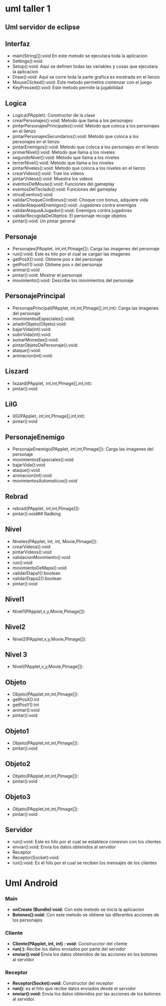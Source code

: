 # uml taller 1
## Uml servidor de eclipse
## Interfaz
- main(String[]):void En este metodo se ejecutara toda la aplicacion
- Settings():void
- Setup():void: Aqui se definen todas las variables y cosas que ejecutara la aplicacion
- Draw():void: Aqui se corre toda la parte grafica es mostrada en el lienzo
- MouseClicked():void: Este metodo permetira comenzar con el juego
- KeyPressed():void: Este metodo permite la jugabilidad
## Logica

- Logica(PApplet): Constructor de la clase
- crearPersonajes():void: Metodo que llama a los personajes
- pintarPersonajesPrincipales():void: Metodo que coloca a los personajes en el lienzo
- pintarPersonajesSecundarios():void: Metodo que coloca a los personajes en el lienzo
- pintarEnemigos():void: Metodo que coloca a los personajes en el lienzo
- primerNivel():void: Metodo que llama a los niveles
- segundoNivel():void: Metodo que llama a los niveles
- tercerNivel():void: Metodo que llama a los niveles
- pintarNiveles():void: Metodo que coloca a los niveles en el lienzo
- crearVideos():void: Trae los videos 
- pintarVideos():void: Muestra los videos
- eventosDelMouse():void: Funciones del gameplay
- eventosDelTeclado():void: Funciones del gameplay
- otrosEventos():void
- validarChoqueConBonus():void: Choque con bonus, adquiere vida
- validarAtaqueAEnemigos():void: Jugadores contra enemigos
- validarAtaqueAJugador():void: Enemigos contra jugadores
- validarRecogidaDeObjetos: El personaje recoge objetos
- pintar():void: Un pintar general

## Personaje
- Personajes(PApplet, int,int,PImage[]): Carga las imagenes del personaje
- run():void:  Este es hilo por el cual se cargan las imagenes
- getPosX():void: Obtiene pos x del personaje
- getPosY():void: Obtiene pos x del personaje
- animar():void
- pintar():void: Mostrar el personaje
- movimiento():void: Describe los movimientos del personaje

## PersonajePrincipal
- PersonajePrincipal(PApplet, int,int,PImage[],int,int): Carga las imagenes del personaje
- movimientosEspeciales():void:
- añadirObjeto(Objeto):void:
- bajarVida(int):void:
- subirVida(int):void:
- sumarMonedas():void:
- pintarObjetoDePersonaje():void:
- ataque():void:
- animacion(int):void:
## Liszard
- liszard(PApplet, int,int,PImage[],int,int):
- pintar():void
## LilG
- lilG(PApplet, int,int,PImage[],int,int):
- pintar():void 
## PersonajeEnemigo
- PersonajeEnemigo(PApplet, int,int,PImage[]): Carga las imagenes del personaje
- movimientosEspeciales():void
- bajarVida():void
- ataque():void
- animacion(int):void
- movimientosAutomaticos():void 
## Rebrad
- rebrad(PApplet, int,int,PImage[]):
- pintar():void## Radking
## Nivel
- Niveles(PApplet, int, int, Movie,PImage[]):
- crearVideos():void
- pintarVideos():void
- validacionMovimiento():void
- run():void
- movimientoDeMapa():void
- validarEtapa1():boolean
- validarEtapa2():boolean
- pintar():void

## Nivel1
- Nivel1(PApplet,x,y,Movie,PImage[]):

## Nivel2
- Nivel2(PApplet,x,y,Movie,PImage[]): 
## Nivel 3
- Nivel(PApplet,x,y,Movie,PImage[]): 
## Objeto
- Objeto(PApplet,int,int,PImage[]):
- getPosX():int
- getPosY():int
- animar():void
- pintar():void
## Objeto1
- Objeto(PApplet,int,int,PImage[]):
- pintar():void
## Objeto2
- Objeto(PApplet,int,int,PImage[]):
- pintar():void
## Objeto3
- Objeto(PApplet,int,int,PImage[]):
- pintar():void
## Servidor
- run():void: Este es hilo por el cual se establece conexion con los clientes
- enviar():void: Envia los datos obtenidos al servidor
- Receptor
- Receptor(Socket):void:
- run():void: Es el hilo por el cual se reciben los mensajes de los clientes

# Uml Android

### Main
+ **onCreate (Bundle):void:** Con este metodo se inicia la aplicacion
+ **Botones():void:** Con este metodo se obtiene las diferentes acciones de los personajes

### Cliente
+ **Cliente(PApplet, int, int) : void:** Construcctor del cliente
+ **run( ):** Recibe los datos enviados por parte del servidor
+ **enviar():void** Envia los datos obtenidos de las acciones en los botones al servidor 

### Receptor

+ **Receptor(Socket):void:** Constructor del receptor
+ **run():** es el hilo que recibe datos enviados desde el servidor
+ **enviar():void:** Envia los datos obtenidos por las acciones de los botones al servidor.


